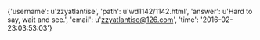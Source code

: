 {'username': u'zzyatlantise', 'path': u'wd1142/1142.html', 'answer': u'Hard to say, wait and see.', 'email': u'zzyatlantise@126.com', 'time': '2016-02-23:03:53:03'}